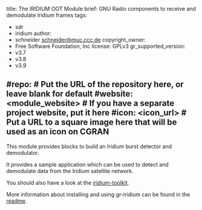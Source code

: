 title: The IRIDIUM OOT Module
brief: GNU Radio components to receive and demodulate Iridium frames
tags:
  - sdr
  - iridium
author:
  - schneider <schneider@muc.ccc.de>
copyright_owner:
  - Free Software Foundation, Inc
license: GPLv3
gr_supported_version:
  - v3.7
  - v3.8
  - v3.9

#repo: # Put the URL of the repository here, or leave blank for default
#website: <module_website> # If you have a separate project website, put it here
#icon: <icon_url> # Put a URL to a square image here that will be used as an icon on CGRAN
---
This module provides blocks to build an Iridium burst detector and demodulator.

It provides a sample application which can be used to detect and demodulate
data from the Iridium satellite network.

You should also have a look at the [iridium-toolkit](https://github.com/muccc/iridium-toolkit).

More information about installing and using gr-iridium can be found in
the [readme](https://github.com/muccc/gr-iridium/blob/master/README.md).


